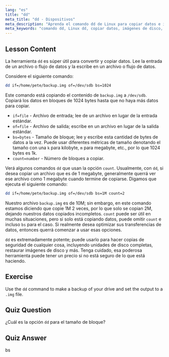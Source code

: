 ```yaml
---
lang: "es"
title: "dd"
meta_title: "dd - Dispositivos"
meta_description: "Aprenda el comando dd de Linux para copiar datos e imágenes de disco. Comprenda sus opciones como if, of y bs. ¡Comience su viaje de gestión de datos en Linux!"
meta_keywords: "comando dd, Linux dd, copiar datos, imágenes de disco, tutorial de Linux, principiante, guía, copia de seguridad de datos"
---
```


## Lesson Content

La herramienta `dd` es súper útil para convertir y copiar datos. Lee la entrada de un archivo o flujo de datos y la escribe en un archivo o flujo de datos.

Considere el siguiente comando:

```bash
dd if=/home/pete/backup.img of=/dev/sdb bs=1024
```

Este comando está copiando el contenido de `backup.img` a `/dev/sdb`. Copiará los datos en bloques de 1024 bytes hasta que no haya más datos para copiar.

- `if=file` - Archivo de entrada; lee de un archivo en lugar de la entrada estándar.
- `of=file` - Archivo de salida; escribe en un archivo en lugar de la salida estándar.
- `bs=bytes` - Tamaño de bloque; lee y escribe esta cantidad de bytes de datos a la vez. Puede usar diferentes métricas de tamaño denotando el tamaño con una `k` para kilobyte, `m` para megabyte, etc., por lo que 1024 bytes es 1k.
- `count=number` - Número de bloques a copiar.

Verá algunos comandos `dd` que usan la opción `count`. Usualmente, con `dd`, si desea copiar un archivo que es de 1 megabyte, generalmente querrá ver ese archivo como 1 megabyte cuando termine de copiarse. Digamos que ejecuta el siguiente comando:

```bash
dd if=/home/pete/backup.img of=/dev/sdb bs=1M count=2
```

Nuestro archivo `backup.img` es de 10M; sin embargo, en este comando estamos diciendo que copie 1M 2 veces, por lo que solo se copian 2M, dejando nuestros datos copiados incompletos. `count` puede ser útil en muchas situaciones, pero si solo está copiando datos, puede omitir `count` e incluso `bs` para el caso. Si realmente desea optimizar sus transferencias de datos, entonces querrá comenzar a usar esas opciones.

`dd` es extremadamente potente; puede usarlo para hacer copias de seguridad de cualquier cosa, incluyendo unidades de disco completas, restaurar imágenes de disco y más. Tenga cuidado, esa poderosa herramienta puede tener un precio si no está seguro de lo que está haciendo.

## Exercise

Use the `dd` command to make a backup of your drive and set the output to a `.img` file.

## Quiz Question

¿Cuál es la opción `dd` para el tamaño de bloque?

## Quiz Answer

bs
